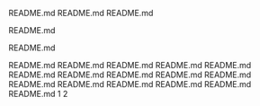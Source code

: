 README.md
README.md
README.md

README.md

README.md


README.md
README.md
README.md
README.md
README.md
README.md
README.md
README.md
README.md
README.md
README.md
README.md
README.md
README.md
README.md
README.md 1 2
